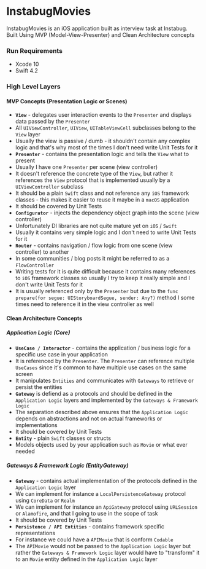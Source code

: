 # InstabugMovies
InstabugMovies is an iOS application built as interview task at Instabug. Built Using MVP (Model-View-Presenter) and Clean Architecture concepts

### Run Requirements

* Xcode 10
* Swift 4.2

### High Level Layers

#### MVP Concepts (Presentation Logic or Scenes)
* **`View`** - delegates user interaction events to the `Presenter` and displays data passed by the `Presenter`
* All `UIViewController`, `UIView`, `UITableViewCell` subclasses belong to the `View` layer
* Usually the view is passive / dumb - it shouldn't contain any complex logic and that's why most of the times I don't need write Unit Tests for it
* **`Presenter`** - contains the presentation logic and tells the `View` what to present
* Usually I have one `Presenter` per scene (view controller)
* It doesn't reference the concrete type of the `View`, but rather it references the `View` protocol that is implemented usually by a `UIViewController` subclass
* It should be a plain `Swift` class and not reference any `iOS` framework classes - this makes it easier to reuse it maybe in a `macOS` application
* It should be covered by Unit Tests
* **`Configurator`** - injects the dependency object graph into the scene (view controller)
* Unfortunately DI libraries are not quite mature yet on `iOS` / `Swift`
* Usually it contains very simple logic and I don't need to write Unit Tests for it
* **`Router`** - contains navigation / flow logic from one scene (view controller) to another
* In some communities / blog posts it might be referred to as a `FlowController`
* Writing tests for it is quite difficult because it contains many references to `iOS` framework classes so usually I try to keep it really simple and I don't write Unit Tests for it
* It is usually referenced only by the `Presenter` but due to the `func prepare(for segue: UIStoryboardSegue, sender: Any?)` method I some times need to reference it in the view controller as well

#### Clean Architecture Concepts

##### Application Logic (Core)

* **`UseCase / Interactor`** - contains the application / business logic for a specific use case in your application
* It is referenced by the `Presenter`. The `Presenter` can reference multiple `UseCases` since it's common to have multiple use cases on the same screen
* It manipulates `Entities` and communicates with `Gateways` to retrieve or persist the entities
* **`Gateway`** is defiend as a protocols and should be defined in the `Application Logic` layers and implemented by the `Gateways & Framework Logic`
* The separation described above ensures that the `Application Logic` depends on abstractions and not on actual frameworks or implementations
* It should be covered by Unit Tests
* **`Entity`** - plain `Swift` classes or structs
* Models objects used by your application such as `Movie` or what ever needed

##### Gateways & Framework Logic (EntityGateway)

* **`Gateway`** - contains actual implementation of the protocols defined in the `Application Logic` layer
* We can implement for instance a `LocalPersistenceGateway` protocol using `CoreData` or `Realm`
* We can implement for instance an `ApiGateway` protocol using `URLSession` or `Alamofire`, and that I going to use in the scope of task
* It should be covered by Unit Tests
* **`Persistence / API Entities`** - contains framework specific representations
* For instance we could have a `APIMovie` that is conform `Codable`
* The `APIMovie` would not be passed to the `Application Logic` layer but rather the `Gateways & Framework Logic` layer would have to "transform" it to an `Movie` entity defined in the `Application Logic` layer
